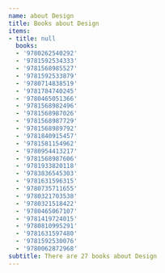 ```yaml
---
name: about Design
title: Books about Design
items:
- title: null
  books:
  - '9780262540292'
  - '9781592534333'
  - '9781568985527'
  - '9781592533879'
  - '9780714838519'
  - '9781784740245'
  - '9780465051366'
  - '9781568982496'
  - '9781568987026'
  - '9781568987729'
  - '9781568989792'
  - '9781840915457'
  - '9781581154962'
  - '9780954413217'
  - '9781568987606'
  - '9781933820118'
  - '9783836545303'
  - '9781631596315'
  - '9780735711655'
  - '9780321703538'
  - '9780321518422'
  - '9780465067107'
  - '9781419724015'
  - '9780810995291'
  - '9781631597480'
  - '9781592530076'
  - '9780062872968'
subtitle: There are 27 books about Design
---
```


